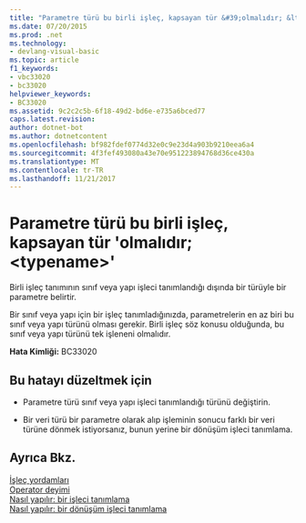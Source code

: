 ```yaml
---
title: "Parametre türü bu birli işleç, kapsayan tür &#39;olmalıdır; &lt;typename&gt;&#39;"
ms.date: 07/20/2015
ms.prod: .net
ms.technology:
- devlang-visual-basic
ms.topic: article
f1_keywords:
- vbc33020
- bc33020
helpviewer_keywords:
- BC33020
ms.assetid: 9c2c2c5b-6f18-49d2-bd6e-e735a6bced77
caps.latest.revision: 
author: dotnet-bot
ms.author: dotnetcontent
ms.openlocfilehash: bf982fdef0774d32e0c9e23d4a903b9210eea6a4
ms.sourcegitcommit: 4f3fef493080a43e70e951223894768d36ce430a
ms.translationtype: MT
ms.contentlocale: tr-TR
ms.lasthandoff: 11/21/2017
---
```

# <a name="parameter-type-of-this-unary-operator-must-be-the-containing-type-39lttypenamegt39"></a>Parametre türü bu birli işleç, kapsayan tür &#39;olmalıdır; &lt;typename&gt;&#39;
Birli işleç tanımının sınıf veya yapı işleci tanımlandığı dışında bir türüyle bir parametre belirtir.  
  
 Bir sınıf veya yapı için bir işleç tanımladığınızda, parametrelerin en az biri bu sınıf veya yapı türünü olması gerekir. Birli işleç söz konusu olduğunda, bu sınıf veya yapı türünü tek işleneni olmalıdır.  
  
 **Hata Kimliği:** BC33020  
  
## <a name="to-correct-this-error"></a>Bu hatayı düzeltmek için  
  
-   Parametre türü sınıf veya yapı işleci tanımlandığı türünü değiştirin.  
  
-   Bir veri türü bir parametre olarak alıp işleminin sonucu farklı bir veri türüne dönmek istiyorsanız, bunun yerine bir dönüşüm işleci tanımlama.  
  
## <a name="see-also"></a>Ayrıca Bkz.  
 [İşleç yordamları](../../visual-basic/programming-guide/language-features/procedures/operator-procedures.md)  
 [Operator deyimi](../../visual-basic/language-reference/statements/operator-statement.md)  
 [Nasıl yapılır: bir işleci tanımlama](../../visual-basic/programming-guide/language-features/procedures/how-to-define-an-operator.md)  
 [Nasıl yapılır: bir dönüşüm işleci tanımlama](../../visual-basic/programming-guide/language-features/procedures/how-to-define-a-conversion-operator.md)
